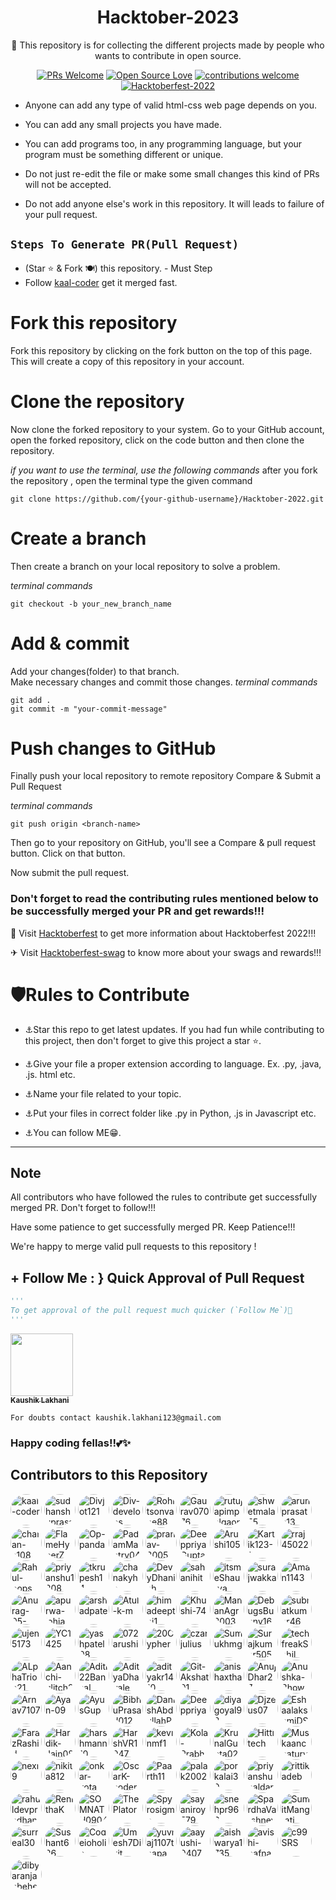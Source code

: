 <div align="center">
<h1> Hacktober-2023 </h1>
🚀 This repository is for collecting the different projects made by people who wants to contribute in open source.

<br/>



[![PRs Welcome](https://img.shields.io/badge/PRs-welcome-brightgreen.svg?style=flat&logo=github)](https://github.com/kaal-coder/HacktoberFest-For-All) 
[![Open Source Love](https://img.shields.io/badge/Open%20Source-%F0%9F%A4%8D-Green)](https://github.com/kaal-coder/HacktoberFest-For-All022)
[![contributions welcome](https://img.shields.io/static/v1.svg?label=Contributions&message=Welcome&color=0059b3)](https://github.com/kaal-coder/HacktoberFest-For-All)
[![Hacktoberfest-2022](https://img.shields.io/static/v1.svg?label=Hacktoberfest-2023&message=accepted&color=red)](https://github.com/kaal-coder/HacktoberFest-For-All)

</div>




- Anyone can add any type of valid html-css web page depends on you.

- You can add any small projects you have made.

- You can add programs too, in any programming language, but your program must be something different or unique.

- Do not just re-edit the file or make some small changes this kind of PRs will not be accepted.

- Do not add anyone else's work in this repository. It will leads to failure of your pull request.





##  `Steps To Generate PR(Pull Request)`

- (Star ⭐ & Fork 🍽️) this repository. - Must Step
- Follow [kaal-coder](https://www.github.com/kaal-coder) get it merged fast.
# Fork this repository

Fork this repository by clicking on the fork button on the top of this page. This will create a copy of this repository in your account.

# Clone the repository

Now clone the forked repository to your system. Go to your GitHub account, open the forked repository, click on the code button and then clone the repository.

*if you want to use the terminal, use the following commands*
after you fork the repository , open the terminal type the given command
```
git clone https://github.com/{your-github-username}/Hacktober-2022.git

```

# Create a branch

Then create a branch on your local repository to solve a problem.

*terminal commands*
```
git checkout -b your_new_branch_name

```


# Add & commit

Add your changes(folder) to that branch. <br/>
Make necessary changes and commit those changes. 
*terminal commands*
```
git add .
git commit -m "your-commit-message"

```

# Push changes to GitHub

Finally push your local repository to remote repository
Compare & Submit a Pull Request

*terminal commands*
```
git push origin <branch-name>

```

Then go to your repository on GitHub, you'll see a Compare & pull request button. Click on that button.

Now submit the pull request.


### Don't forget to read the contributing rules mentioned below to be successfully merged your PR and get rewards!!!

🏹 Visit <a href="hacktoberfest.com" target="_blank">Hacktoberfest</a> to get more information about Hacktoberfest 2022!!!

✈ Visit <a href="https://hacktoberfest-swag.com" target="_blank">Hacktoberfest-swag</a> to know more about your swags and rewards!!!

# 🛡Rules to Contribute
- ⚓Star this repo to get latest updates.
  If you had fun while contributing to this project, then don't forget to give this project a star ⭐.

- ⚓Give your file a proper extension according to language. Ex. .py, .java, .js. html etc.
- ⚓Name your file related to your topic.
- ⚓Put your files in correct folder like .py in Python, .js in Javascript etc.
- ⚓You can follow ME😁.
-----------------------------------------




## Note
All contributors who have followed the rules to contribute get successfully merged PR. Don't forget to follow!!! 

Have some patience to get successfully merged PR. Keep Patience!!!

We're happy to merge valid pull requests to this repository !



## + Follow Me : } Quick Approval of Pull Request

```py
'''
To get approval of the pull request much quicker (`Follow Me`)🚀
'''
```
<a align="center" href="https://www.linkedin.com/in/kaushik-lakhani-08012001/"><kbd><img src="https://avatars.githubusercontent.com/u/85815858?v=4" width="100px;" alt=""/></kbd><br /><sub><b>Kaushik Lakhani</b></sub></a><br />

`For doubts contact kaushik.lakhani123@gmail.com`
### Happy coding fellas!!💕✨
## Contributors to this Repository

<a href="https://github.com/kaal-coder" target="_blank"><img src="https://avatars.githubusercontent.com/u/85815858?v=4" alt="kaal-coder" style="border-radius: 50%; width: 50px; height: 50px;"></a>
<a href="https://github.com/sudhanshuprasad" target="_blank"><img src="https://avatars.githubusercontent.com/u/27906737?v=4" alt="sudhanshuprasad" style="border-radius: 50%; width: 50px; height: 50px;"></a>
<a href="https://github.com/Divjot121" target="_blank"><img src="https://avatars.githubusercontent.com/u/88025671?v=4" alt="Divjot121" style="border-radius: 50%; width: 50px; height: 50px;"></a>
<a href="https://github.com/Div-develops" target="_blank"><img src="https://avatars.githubusercontent.com/u/75534560?v=4" alt="Div-develops" style="border-radius: 50%; width: 50px; height: 50px;"></a>
<a href="https://github.com/Rohitsonvane88" target="_blank"><img src="https://avatars.githubusercontent.com/u/99544328?v=4" alt="Rohitsonvane88" style="border-radius: 50%; width: 50px; height: 50px;"></a>
<a href="https://github.com/Gaurav07076" target="_blank"><img src="https://avatars.githubusercontent.com/u/103797867?v=4" alt="Gaurav07076" style="border-radius: 50%; width: 50px; height: 50px;"></a>
<a href="https://github.com/rutujapimpalgaonkar" target="_blank"><img src="https://avatars.githubusercontent.com/u/89966183?v=4" alt="rutujapimpalgaonkar" style="border-radius: 50%; width: 50px; height: 50px;"></a>
<a href="https://github.com/shwetmala55" target="_blank"><img src="https://avatars.githubusercontent.com/u/99597479?v=4" alt="shwetmala55" style="border-radius: 50%; width: 50px; height: 50px;"></a>
<a href="https://github.com/arunprasath13" target="_blank"><img src="https://avatars.githubusercontent.com/u/75729075?v=4" alt="arunprasath13" style="border-radius: 50%; width: 50px; height: 50px;"></a>
<a href="https://github.com/charan-s108" target="_blank"><img src="https://avatars.githubusercontent.com/u/80945922?v=4" alt="charan-s108" style="border-radius: 50%; width: 50px; height: 50px;"></a>
<a href="https://github.com/FlameHyperZ" target="_blank"><img src="https://avatars.githubusercontent.com/u/72189287?v=4" alt="FlameHyperZ" style="border-radius: 50%; width: 50px; height: 50px;"></a>
<a href="https://github.com/Op-panda" target="_blank"><img src="https://avatars.githubusercontent.com/u/76877421?v=4" alt="Op-panda" style="border-radius: 50%; width: 50px; height: 50px;"></a>
<a href="https://github.com/PadamMantry04" target="_blank"><img src="https://avatars.githubusercontent.com/u/96128956?v=4" alt="PadamMantry04" style="border-radius: 50%; width: 50px; height: 50px;"></a>
<a href="https://github.com/pranav-3005" target="_blank"><img src="https://avatars.githubusercontent.com/u/113624768?v=4" alt="pranav-3005" style="border-radius: 50%; width: 50px; height: 50px;"></a>
<a href="https://github.com/DeeppriyaGupta" target="_blank"><img src="https://avatars.githubusercontent.com/u/113301249?v=4" alt="DeeppriyaGupta" style="border-radius: 50%; width: 50px; height: 50px;"></a>
<a href="https://github.com/Arushi105" target="_blank"><img src="https://avatars.githubusercontent.com/u/80026640?v=4" alt="Arushi105" style="border-radius: 50%; width: 50px; height: 50px;"></a>
<a href="https://github.com/Kartik123-1" target="_blank"><img src="https://avatars.githubusercontent.com/u/84027525?v=4" alt="Kartik123-1" style="border-radius: 50%; width: 50px; height: 50px;"></a>
<a href="https://github.com/rraj45022" target="_blank"><img src="https://avatars.githubusercontent.com/u/91190831?v=4" alt="rraj45022" style="border-radius: 50%; width: 50px; height: 50px;"></a>
<a href="https://github.com/Rahul-oops" target="_blank"><img src="https://avatars.githubusercontent.com/u/64059609?v=4" alt="Rahul-oops" style="border-radius: 50%; width: 50px; height: 50px;"></a>
<a href="https://github.com/priyanshu1208" target="_blank"><img src="https://avatars.githubusercontent.com/u/97425964?v=4" alt="priyanshu1208" style="border-radius: 50%; width: 50px; height: 50px;"></a>
<a href="https://github.com/tkrupesh14" target="_blank"><img src="https://avatars.githubusercontent.com/u/76093323?v=4" alt="tkrupesh14" style="border-radius: 50%; width: 50px; height: 50px;"></a>
<a href="https://github.com/chanakyha" target="_blank"><img src="https://avatars.githubusercontent.com/u/66877639?v=4" alt="chanakyha" style="border-radius: 50%; width: 50px; height: 50px;"></a>
<a href="https://github.com/DevyDhanish" target="_blank"><img src="https://avatars.githubusercontent.com/u/105561827?v=4" alt="DevyDhanish" style="border-radius: 50%; width: 50px; height: 50px;"></a>
<a href="https://github.com/sahanihit" target="_blank"><img src="https://avatars.githubusercontent.com/u/47920088?v=4" alt="sahanihit" style="border-radius: 50%; width: 50px; height: 50px;"></a>
<a href="https://github.com/itsmeShaurya" target="_blank"><img src="https://avatars.githubusercontent.com/u/96973160?v=4" alt="itsmeShaurya" style="border-radius: 50%; width: 50px; height: 50px;"></a>
<a href="https://github.com/surajwakka" target="_blank"><img src="https://avatars.githubusercontent.com/u/58338343?v=4" alt="surajwakka" style="border-radius: 50%; width: 50px; height: 50px;"></a>
<a href="https://github.com/Aman1143" target="_blank"><img src="https://avatars.githubusercontent.com/u/100416012?v=4" alt="Aman1143" style="border-radius: 50%; width: 50px; height: 50px;"></a>
<a href="https://github.com/Anurag-05-prog" target="_blank"><img src="https://avatars.githubusercontent.com/u/88226411?v=4" alt="Anurag-05-prog" style="border-radius: 50%; width: 50px; height: 50px;"></a>
<a href="https://github.com/apurwa-lohia" target="_blank"><img src="https://avatars.githubusercontent.com/u/74809495?v=4" alt="apurwa-lohia" style="border-radius: 50%; width: 50px; height: 50px;"></a>
<a href="https://github.com/arshadpatel" target="_blank"><img src="https://avatars.githubusercontent.com/u/93783536?v=4" alt="arshadpatel" style="border-radius: 50%; width: 50px; height: 50px;"></a>
<a href="https://github.com/Atul-k-m" target="_blank"><img src="https://avatars.githubusercontent.com/u/135580429?v=4" alt="Atul-k-m" style="border-radius: 50%; width: 50px; height: 50px;"></a>
<a href="https://github.com/himadeepthi1" target="_blank"><img src="https://avatars.githubusercontent.com/u/133694562?v=4" alt="himadeepthi1" style="border-radius: 50%; width: 50px; height: 50px;"></a>
<a href="https://github.com/Khushi-74" target="_blank"><img src="https://avatars.githubusercontent.com/u/118386335?v=4" alt="Khushi-74" style="border-radius: 50%; width: 50px; height: 50px;"></a>
<a href="https://github.com/MananAgr2003" target="_blank"><img src="https://avatars.githubusercontent.com/u/92633110?v=4" alt="MananAgr2003" style="border-radius: 50%; width: 50px; height: 50px;"></a>
<a href="https://github.com/DebugsBunny1648" target="_blank"><img src="https://avatars.githubusercontent.com/u/102528343?v=4" alt="DebugsBunny1648" style="border-radius: 50%; width: 50px; height: 50px;"></a>
<a href="https://github.com/subratkumar46" target="_blank"><img src="https://avatars.githubusercontent.com/u/100276349?v=4" alt="subratkumar46" style="border-radius: 50%; width: 50px; height: 50px;"></a>
<a href="https://github.com/ujen5173" target="_blank"><img src="https://avatars.githubusercontent.com/u/115857092?v=4" alt="ujen5173" style="border-radius: 50%; width: 50px; height: 50px;"></a>
<a href="https://github.com/YC1425" target="_blank"><img src="https://avatars.githubusercontent.com/u/85687327?v=4" alt="YC1425" style="border-radius: 50%; width: 50px; height: 50px;"></a>
<a href="https://github.com/yashpatel08" target="_blank"><img src="https://avatars.githubusercontent.com/u/94280370?v=4" alt="yashpatel08" style="border-radius: 50%; width: 50px; height: 50px;"></a>
<a href="https://github.com/072arushi" target="_blank"><img src="https://avatars.githubusercontent.com/u/87575658?v=4" alt="072arushi" style="border-radius: 50%; width: 50px; height: 50px;"></a>
<a href="https://github.com/20Cypher" target="_blank"><img src="https://avatars.githubusercontent.com/u/69383002?v=4" alt="20Cypher" style="border-radius: 50%; width: 50px; height: 50px;"></a>
<a href="https://github.com/czarjulius" target="_blank"><img src="https://avatars.githubusercontent.com/u/23107014?v=4" alt="czarjulius" style="border-radius: 50%; width: 50px; height: 50px;"></a>
<a href="https://github.com/Sumukhmg" target="_blank"><img src="https://avatars.githubusercontent.com/u/83581264?v=4" alt="Sumukhmg" style="border-radius: 50%; width: 50px; height: 50px;"></a>
<a href="https://github.com/Surajkumar5050" target="_blank"><img src="https://avatars.githubusercontent.com/u/120784939?v=4" alt="Surajkumar5050" style="border-radius: 50%; width: 50px; height: 50px;"></a>
<a href="https://github.com/techfreakSahil" target="_blank"><img src="https://avatars.githubusercontent.com/u/116283802?v=4" alt="techfreakSahil" style="border-radius: 50%; width: 50px; height: 50px;"></a>
<a href="https://github.com/ALphaTrion21" target="_blank"><img src="https://avatars.githubusercontent.com/u/144452060?v=4" alt="ALphaTrion21" style="border-radius: 50%; width: 50px; height: 50px;"></a>
<a href="https://github.com/Aanchi-glitch2744" target="_blank"><img src="https://avatars.githubusercontent.com/u/63657840?v=4" alt="Aanchi-glitch2744" style="border-radius: 50%; width: 50px; height: 50px;"></a>
<a href="https://github.com/Aditi22Bansal" target="_blank"><img src="https://avatars.githubusercontent.com/u/142652964?v=4" alt="Aditi22Bansal" style="border-radius: 50%; width: 50px; height: 50px;"></a>
<a href="https://github.com/AdityaDhavale" target="_blank"><img src="https://avatars.githubusercontent.com/u/108582762?v=4" alt="AdityaDhavale" style="border-radius: 50%; width: 50px; height: 50px;"></a>
<a href="https://github.com/adityakr1410" target="_blank"><img src="https://avatars.githubusercontent.com/u/92170363?v=4" alt="adityakr1410" style="border-radius: 50%; width: 50px; height: 50px;"></a>
<a href="https://github.com/Git-Akshat01" target="_blank"><img src="https://avatars.githubusercontent.com/u/100118854?v=4" alt="Git-Akshat01" style="border-radius: 50%; width: 50px; height: 50px;"></a>
<a href="https://github.com/anishaxtha" target="_blank"><img src="https://avatars.githubusercontent.com/u/98213145?v=4" alt="anishaxtha" style="border-radius: 50%; width: 50px; height: 50px;"></a>
<a href="https://github.com/AnujDhar27" target="_blank"><img src="https://avatars.githubusercontent.com/u/90615759?v=4" alt="AnujDhar27" style="border-radius: 50%; width: 50px; height: 50px;"></a>
<a href="https://github.com/Anushka-Bhowmick" target="_blank"><img src="https://avatars.githubusercontent.com/u/76967222?v=4" alt="Anushka-Bhowmick" style="border-radius: 50%; width: 50px; height: 50px;"></a>
<a href="https://github.com/Arnav7107" target="_blank"><img src="https://avatars.githubusercontent.com/u/109273538?v=4" alt="Arnav7107" style="border-radius: 50%; width: 50px; height: 50px;"></a>
<a href="https://github.com/Ayan-09" target="_blank"><img src="https://avatars.githubusercontent.com/u/97899070?v=4" alt="Ayan-09" style="border-radius: 50%; width: 50px; height: 50px;"></a>
<a href="https://github.com/AyusGup" target="_blank"><img src="https://avatars.githubusercontent.com/u/127961367?v=4" alt="AyusGup" style="border-radius: 50%; width: 50px; height: 50px;"></a>
<a href="https://github.com/BibhuPrasad012" target="_blank"><img src="https://avatars.githubusercontent.com/u/118124635?v=4" alt="BibhuPrasad012" style="border-radius: 50%; width: 50px; height: 50px;"></a>
<a href="https://github.com/DanishAbdullahPy" target="_blank"><img src="https://avatars.githubusercontent.com/u/86653046?v=4" alt="DanishAbdullahPy" style="border-radius: 50%; width: 50px; height: 50px;"></a>
<a href="https://github.com/Deeppriya" target="_blank"><img src="https://avatars.githubusercontent.com/u/86872589?v=4" alt="Deeppriya" style="border-radius: 50%; width: 50px; height: 50px;"></a>
<a href="https://github.com/diyagoyal98" target="_blank"><img src="https://avatars.githubusercontent.com/u/87846440?v=4" alt="diyagoyal98" style="border-radius: 50%; width: 50px; height: 50px;"></a>
<a href="https://github.com/Djzeus07" target="_blank"><img src="https://avatars.githubusercontent.com/u/43990574?v=4" alt="Djzeus07" style="border-radius: 50%; width: 50px; height: 50px;"></a>
<a href="https://github.com/EshaalakshmiDS" target="_blank"><img src="https://avatars.githubusercontent.com/u/97681609?v=4" alt="EshaalakshmiDS" style="border-radius: 50%; width: 50px; height: 50px;"></a>
<a href="https://github.com/FarazRashid" target="_blank"><img src="https://avatars.githubusercontent.com/u/129024354?v=4" alt="FarazRashid" style="border-radius: 50%; width: 50px; height: 50px;"></a>
<a href="https://github.com/Hardik-Jain08" target="_blank"><img src="https://avatars.githubusercontent.com/u/77958121?v=4" alt="Hardik-Jain08" style="border-radius: 50%; width: 50px; height: 50px;"></a>
<a href="https://github.com/harshmann10" target="_blank"><img src="https://avatars.githubusercontent.com/u/97180515?v=4" alt="harshmann10" style="border-radius: 50%; width: 50px; height: 50px;"></a>
<a href="https://github.com/HarshVR1947" target="_blank"><img src="https://avatars.githubusercontent.com/u/133820482?v=4" alt="HarshVR1947" style="border-radius: 50%; width: 50px; height: 50px;"></a>
<a href="https://github.com/kevinmf1" target="_blank"><img src="https://avatars.githubusercontent.com/u/97342935?v=4" alt="kevinmf1" style="border-radius: 50%; width: 50px; height: 50px;"></a>
<a href="https://github.com/Kola-Prabhas" target="_blank"><img src="https://avatars.githubusercontent.com/u/104453116?v=4" alt="Kola-Prabhas" style="border-radius: 50%; width: 50px; height: 50px;"></a>
<a href="https://github.com/KrunalGupta02" target="_blank"><img src="https://avatars.githubusercontent.com/u/101408619?v=4" alt="KrunalGupta02" style="border-radius: 50%; width: 50px; height: 50px;"></a>
<a href="https://github.com/Hittitech" target="_blank"><img src="https://avatars.githubusercontent.com/u/87484115?v=4" alt="Hittitech" style="border-radius: 50%; width: 50px; height: 50px;"></a>
<a href="https://github.com/Muskaanchaturvedi" target="_blank"><img src="https://avatars.githubusercontent.com/u/76175842?v=4" alt="Muskaanchaturvedi" style="border-radius: 50%; width: 50px; height: 50px;"></a>
<a href="https://github.com/nexi9" target="_blank"><img src="https://avatars.githubusercontent.com/u/83918019?v=4" alt="nexi9" style="border-radius: 50%; width: 50px; height: 50px;"></a>
<a href="https://github.com/nikita812" target="_blank"><img src="https://avatars.githubusercontent.com/u/49224082?v=4" alt="nikita812" style="border-radius: 50%; width: 50px; height: 50px;"></a>
<a href="https://github.com/onkar-kota" target="_blank"><img src="https://avatars.githubusercontent.com/u/78654246?v=4" alt="onkar-kota" style="border-radius: 50%; width: 50px; height: 50px;"></a>
<a href="https://github.com/OscarK-coder" target="_blank"><img src="https://avatars.githubusercontent.com/u/110010835?v=4" alt="OscarK-coder" style="border-radius: 50%; width: 50px; height: 50px;"></a>
<a href="https://github.com/Paarth11" target="_blank"><img src="https://avatars.githubusercontent.com/u/111861185?v=4" alt="Paarth11" style="border-radius: 50%; width: 50px; height: 50px;"></a>
<a href="https://github.com/palak2002" target="_blank"><img src="https://avatars.githubusercontent.com/u/78220745?v=4" alt="palak2002" style="border-radius: 50%; width: 50px; height: 50px;"></a>
<a href="https://github.com/porkalai39" target="_blank"><img src="https://avatars.githubusercontent.com/u/140745120?v=4" alt="porkalai39" style="border-radius: 50%; width: 50px; height: 50px;"></a>
<a href="https://github.com/priyanshuhaldar007" target="_blank"><img src="https://avatars.githubusercontent.com/u/52622977?v=4" alt="priyanshuhaldar007" style="border-radius: 50%; width: 50px; height: 50px;"></a>
<a href="https://github.com/rittikadeb" target="_blank"><img src="https://avatars.githubusercontent.com/u/76259897?v=4" alt="rittikadeb" style="border-radius: 50%; width: 50px; height: 50px;"></a>
<a href="https://github.com/rahuldevpradhan99" target="_blank"><img src="https://avatars.githubusercontent.com/u/78501332?v=4" alt="rahuldevpradhan99" style="border-radius: 50%; width: 50px; height: 50px;"></a>
<a href="https://github.com/RenithaK" target="_blank"><img src="https://avatars.githubusercontent.com/u/96004186?v=4" alt="RenithaK" style="border-radius: 50%; width: 50px; height: 50px;"></a>
<a href="https://github.com/SOMNATH0904" target="_blank"><img src="https://avatars.githubusercontent.com/u/130086832?v=4" alt="SOMNATH0904" style="border-radius: 50%; width: 50px; height: 50px;"></a>
<a href="https://github.com/ThePlator" target="_blank"><img src="https://avatars.githubusercontent.com/u/121722541?v=4" alt="ThePlator" style="border-radius: 50%; width: 50px; height: 50px;"></a>
<a href="https://github.com/Spyrosigma" target="_blank"><img src="https://avatars.githubusercontent.com/u/111422209?v=4" alt="Spyrosigma" style="border-radius: 50%; width: 50px; height: 50px;"></a>
<a href="https://github.com/sayaniroy579" target="_blank"><img src="https://avatars.githubusercontent.com/u/52422374?v=4" alt="sayaniroy579" style="border-radius: 50%; width: 50px; height: 50px;"></a>
<a href="https://github.com/snehpr966" target="_blank"><img src="https://avatars.githubusercontent.com/u/96184885?v=4" alt="snehpr966" style="border-radius: 50%; width: 50px; height: 50px;"></a>
<a href="https://github.com/SpardhaVarshney" target="_blank"><img src="https://avatars.githubusercontent.com/u/146191871?v=4" alt="SpardhaVarshney" style="border-radius: 50%; width: 50px; height: 50px;"></a>
<a href="https://github.com/SumitMangrati" target="_blank"><img src="https://avatars.githubusercontent.com/u/113664757?v=4" alt="SumitMangrati" style="border-radius: 50%; width: 50px; height: 50px;"></a>
<a href="https://github.com/surreal30" target="_blank"><img src="https://avatars.githubusercontent.com/u/35167042?v=4" alt="surreal30" style="border-radius: 50%; width: 50px; height: 50px;"></a>
<a href="https://github.com/Sushant626" target="_blank"><img src="https://avatars.githubusercontent.com/u/116107184?v=4" alt="Sushant626" style="border-radius: 50%; width: 50px; height: 50px;"></a>
<a href="https://github.com/Codeioholic" target="_blank"><img src="https://avatars.githubusercontent.com/u/101492227?v=4" alt="Codeioholic" style="border-radius: 50%; width: 50px; height: 50px;"></a>
<a href="https://github.com/Umesh7Dixit" target="_blank"><img src="https://avatars.githubusercontent.com/u/120256827?v=4" alt="Umesh7Dixit" style="border-radius: 50%; width: 50px; height: 50px;"></a>
<a href="https://github.com/yuvraj1107thapa" target="_blank"><img src="https://avatars.githubusercontent.com/u/79577256?v=4" alt="yuvraj1107thapa" style="border-radius: 50%; width: 50px; height: 50px;"></a>
<a href="https://github.com/aayushi-0407" target="_blank"><img src="https://avatars.githubusercontent.com/u/117918926?v=4" alt="aayushi-0407" style="border-radius: 50%; width: 50px; height: 50px;"></a>
<a href="https://github.com/aishwarya1735" target="_blank"><img src="https://avatars.githubusercontent.com/u/83745638?v=4" alt="aishwarya1735" style="border-radius: 50%; width: 50px; height: 50px;"></a>
<a href="https://github.com/avishi-bafna" target="_blank"><img src="https://avatars.githubusercontent.com/u/56825730?v=4" alt="avishi-bafna" style="border-radius: 50%; width: 50px; height: 50px;"></a>
<a href="https://github.com/c99SRS" target="_blank"><img src="https://avatars.githubusercontent.com/u/8217389?v=4" alt="c99SRS" style="border-radius: 50%; width: 50px; height: 50px;"></a>
<a href="https://github.com/dibyaranjanbehera" target="_blank"><img src="https://avatars.githubusercontent.com/u/93025459?v=4" alt="dibyaranjanbehera" style="border-radius: 50%; width: 50px; height: 50px;"></a>

